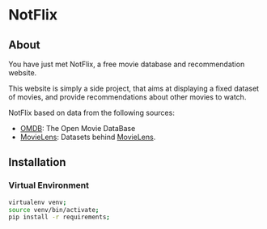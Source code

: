 # NotFlix

## About
You have just met NotFlix, a free movie database and recommendation website.

This website is simply a side project, that aims at displaying a fixed dataset of movies,
and provide recommendations about other movies to watch.

NotFlix based on data from the following sources:
 * [OMDB](http://www.omdbapi.com/): The Open Movie DataBase
 * [MovieLens](https://grouplens.org/datasets/movielens/): Datasets behind [MovieLens](https://movielens.org/).

## Installation

### Virtual Environment
``` bash
virtualenv venv;
source venv/bin/activate;
pip install -r requirements;
```
